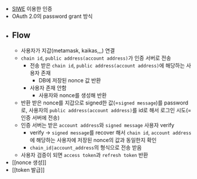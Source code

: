- [SIWE](https://eips.ethereum.org/EIPS/eip-4361) 이용한 인증
- OAuth 2.0의 password grant 방식
- ## Flow
	- 사용자가 지갑(metamask, kaikas,,,) 연결
	- `chain id`, `public address(account address)`가 인증 서버로 전송
		- 전송 받은 `chain id`, `public address(account address)`에 해당하는 사용자 존재
			- DB에 저장된 nonce 값 반환
		- 사용자 존재 안함
			- 사용자와 nonce를 생성해 반환
	- 반환 받은 nonce를 지갑으로 signed한 값(=`signed message`)를 password로, 사용자의 `public address(account address)`를 id로 해서 로그인 시도(= 인증 서버에 전송)
	- 인증 서버는 받은 `account address`와 `signed message` 사용자 verify
		- verify -> `signed message`를 recover 해서 `chain id`, `account address`에 해당하는 사용자에 저장된 nonce의 값과 동일한지 확인
		- `chain_id|account_address`의 형식으로 전송 받음
	- 사용자 검증이 되면 `access token`과 `refresh token` 반환
- [[nonce 생성]]
- [[token 발급]]